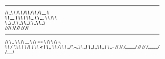  __  __     ______     __         __         ______      
/\ \_\ \   /\  ___\   /\ \       /\ \       /\  __ \     
\ \  __ \  \ \  __\   \ \ \____  \ \ \____  \ \ \/\ \    
 \ \_\ \_\  \ \_____\  \ \_____\  \ \_____\  \ \_____\   
  \/_/\/_/   \/_____/   \/_____/   \/_____/   \/_____/   
                                                         
 __     __     ______     ______     __         _____    
/\ \  _ \ \   /\  __ \   /\  == \   /\ \       /\  __-.  
\ \ \/ ".\ \  \ \ \/\ \  \ \  __<   \ \ \____  \ \ \/\ \ 
 \ \__/".~\_\  \ \_____\  \ \_\ \_\  \ \_____\  \ \____- 
  \/_/   \/_/   \/_____/   \/_/ /_/   \/_____/   \/____/ 
                                                         
